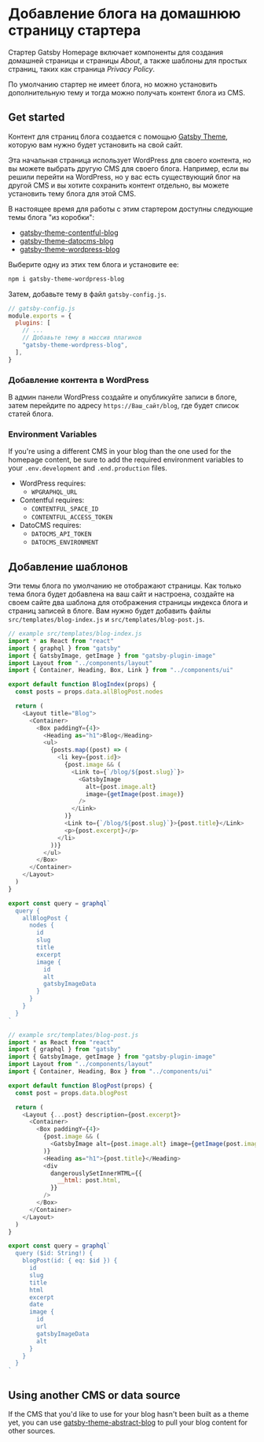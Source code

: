 # Добавление блога на домашнюю страницу стартера

Стартер Gatsby Homepage включает компоненты для создания домашней страницы и страницы _About_, а также шаблоны для простых страниц, таких как страница _Privacy Policy_.

По умолчанию стартер не имеет блога, но можно установить дополнительную тему и тогда можно получать контент блога из CMS.

## Get started

Контент для страниц блога создается с помощью [Gatsby Theme][], которую вам нужно будет установить на свой сайт.

[gatsby theme]: https://www.gatsbyjs.com/docs/themes/

Эта начальная страница использует WordPress для своего контента, но вы можете выбрать другую CMS для своего блога.
Например, если вы решили перейти на WordPress, но у вас есть существующий блог на другой CMS и вы хотите сохранить контент отдельно, вы можете установить тему блога для этой CMS.

В настоящее время для работы с этим стартером доступны следующие темы блога "из коробки":

- [gatsby-theme-contentful-blog][]
- [gatsby-theme-datocms-blog][]
- [gatsby-theme-wordpress-blog][]

Выберите одну из этих тем блога и установите ее:

```sh name
npm i gatsby-theme-wordpress-blog
```

Затем, добавьте тему в файл `gatsby-config.js`.

```js name
// gatsby-config.js
module.exports = {
  plugins: [
    // ...
    // Добавьте тему в массив плагинов
    "gatsby-theme-wordpress-blog",
  ],
}
```

### Добавление контента в WordPress

В админ панели WordPress создайте и опубликуйте записи в блоге, затем перейдите по адресу `https://Ваш_сайт/blog`, где будет список статей блога.

### Environment Variables

If you're using a different CMS in your blog than the one used for the homepage content, be sure to add the required environment variables to your `.env.development` and `.end.production` files.

- WordPress requires:
  - `WPGRAPHQL_URL`
- Contentful requires:
  - `CONTENTFUL_SPACE_ID`
  - `CONTENTFUL_ACCESS_TOKEN`
- DatoCMS requires:
  - `DATOCMS_API_TOKEN`
  - `DATOCMS_ENVIRONMENT`

## Добавление шаблонов

Эти темы блога по умолчанию не отображают страницы. Как только тема блога будет добавлена на ваш сайт и настроена, создайте на своем сайте два шаблона для отображения страницы индекса блога и страниц записей в блоге. Вам нужно будет добавить файлы `src/templates/blog-index.js` и `src/templates/blog-post.js`.

```js
// example src/templates/blog-index.js
import * as React from "react"
import { graphql } from "gatsby"
import { GatsbyImage, getImage } from "gatsby-plugin-image"
import Layout from "../components/layout"
import { Container, Heading, Box, Link } from "../components/ui"

export default function BlogIndex(props) {
  const posts = props.data.allBlogPost.nodes

  return (
    <Layout title="Blog">
      <Container>
        <Box paddingY={4}>
          <Heading as="h1">Blog</Heading>
          <ul>
            {posts.map((post) => (
              <li key={post.id}>
                {post.image && (
                  <Link to={`/blog/${post.slug}`}>
                    <GatsbyImage
                      alt={post.image.alt}
                      image={getImage(post.image)}
                    />
                  </Link>
                )}
                <Link to={`/blog/${post.slug}`}>{post.title}</Link>
                <p>{post.excerpt}</p>
              </li>
            ))}
          </ul>
        </Box>
      </Container>
    </Layout>
  )
}

export const query = graphql`
  query {
    allBlogPost {
      nodes {
        id
        slug
        title
        excerpt
        image {
          id
          alt
          gatsbyImageData
        }
      }
    }
  }
`
```

```js
// example src/templates/blog-post.js
import * as React from "react"
import { graphql } from "gatsby"
import { GatsbyImage, getImage } from "gatsby-plugin-image"
import Layout from "../components/layout"
import { Container, Heading, Box } from "../components/ui"

export default function BlogPost(props) {
  const post = props.data.blogPost

  return (
    <Layout {...post} description={post.excerpt}>
      <Container>
        <Box paddingY={4}>
          {post.image && (
            <GatsbyImage alt={post.image.alt} image={getImage(post.image)} />
          )}
          <Heading as="h1">{post.title}</Heading>
          <div
            dangerouslySetInnerHTML={{
              __html: post.html,
            }}
          />
        </Box>
      </Container>
    </Layout>
  )
}

export const query = graphql`
  query ($id: String!) {
    blogPost(id: { eq: $id }) {
      id
      slug
      title
      html
      excerpt
      date
      image {
        id
        url
        gatsbyImageData
        alt
      }
    }
  }
`
```

## Using another CMS or data source

If the CMS that you'd like to use for your blog hasn't been built as a theme yet, you can use [gatsby-theme-abstract-blog][] to pull your blog content for other sources.

<!-- TODO: check links after publishing -->

[gatsby-theme-abstract-blog]: https://github.com/gatsbyjs/homepage-starters/tree/main/themes/gatsby-theme-abstract-blog
[gatsby-theme-contentful-blog]: https://github.com/gatsbyjs/homepage-starters/tree/main/themes/gatsby-theme-contentful-blog
[gatsby-theme-datocms-blog]: https://github.com/gatsbyjs/homepage-starters/tree/main/themes/gatsby-theme-datocms-blog
[gatsby-theme-wordpress-blog]: https://github.com/gatsbyjs/homepage-starters/tree/main/themes/gatsby-theme-wordpress-blog
